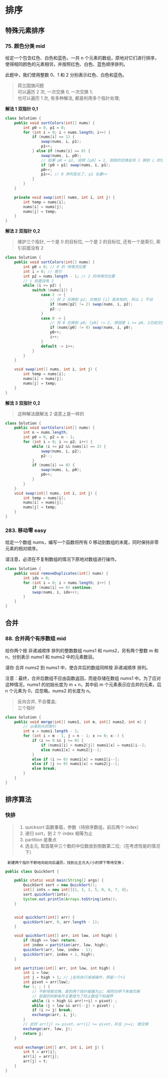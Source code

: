 # 排序

## 特殊元素排序

### 75. 颜色分类 mid

给定一个包含红色、白色和蓝色，一共 n 个元素的数组，原地对它们进行排序，使得相同颜色的元素相邻，并按照红色、白色、蓝色顺序排列。

此题中，我们使用整数 0、1 和 2 分别表示红色、白色和蓝色。

> 荷兰国旗问题  
> 可以遍历 2 次, 一次交换 0, 一次交换 1;  
> 也可以遍历 1 次, 有多种解法, 都是利用多个指针处理;

**解法 1 双指针 0,1**

```java
class Solution {
    public void sortColors(int[] nums) {
        int p0 = 0, p1 = 0;
        for (int i = 0; i < nums.length; i++) {
            if (nums[i] == 1) {
                swap(nums, i, p1);
                p1++;
            } else if (nums[i] == 0) {
                swap(nums, i, p0);
                // 如果 p0 < p1, 说明 [p0] = 1, 刚刚的交换会将 1 换到 i 的位置, 需要将其放在 1 序列的末端
                if (p0 < p1) swap(nums, i, p1);
                p0++;
                p1++; // 0 序列变长了, p1 也要++
            }
        }
    }

    private void swap(int[] nums, int i, int j) {
        int temp = nums[i];
        nums[i] = nums[j];
        nums[j] = temp;
    }
}
```

**解法 2 双指针 0,2**

> 维护三个指针, 一个是 0 的目标位, 一个是 2 的目标位, 还有一个是索引, 索引前面没有 2

```Java
class Solution {
    public void sortColors(int[] nums) {
        int p0 = 0; // 0 的 待填充位置
        int i = 0; // 索引
        int p2 = nums.length - 1; // 2 的待填充位置
        // i 前面没有 2
        while (i <= p2) {
            switch (nums[i]) {
                case 2 -> {
                    // 将 2 交换到 p2; 交换后 [i] 是未知的, 所以 i 不动
                    if (nums[p2] != 2) swap(nums, i, p2);
                    p2--;
                }
                case 0 -> {
                    // 将 0 交换到 p0; [p0] != 2, 原因是 i >= p0, 2已经交换到 p2 了
                    if (nums[p0] != 0) swap(nums, i, p0);
                    p0++;
                    i++;
                }
                default -> i++;
            }
        }
    }

    void swap(int[] nums, int i, int j) {
        int temp = nums[i];
        nums[i] = nums[j];
        nums[j] = temp;
    }
}
```

**解法 3 双指针 0,2**

> 这种解法跟解法 2 语意上是一样的

```java
class Solution {
    public void sortColors(int[] nums) {
        int n = nums.length;
        int p0 = 0, p2 = n - 1;
        for (int i = 0; i <= p2; i++) {
            while (i <= p2 && nums[i] == 2) {
                swap(nums, i, p2);
                p2--;
            }
            if (nums[i] == 0) {
                swap(nums, i, p0);
                p0++;
            }
        }
    }
    void swap(int[] nums, int i, int j) {
        int temp = nums[i];
        nums[i] = nums[j];
        nums[j] = temp;
    }
}
```

### 283. 移动零 easy

给定一个数组 nums，编写一个函数将所有 0 移动到数组的末尾，同时保持非零元素的相对顺序。

请注意，必须在不复制数组的情况下原地对数组进行操作。

```java
class Solution {
    public void removeDuplicates(int[] nums) {
        int idx = 0;
        for (int i = 0; i < nums.length; i++) {
            if (nums[i] == 0) continue;
            swap(nums, i, idx++);
        }
    }
}
```

## 合并

### 88. 合并两个有序数组 mid

给你两个按 非递减顺序 排列的整数数组 nums1 和 nums2，另有两个整数 m 和 n，分别表示 nums1 和 nums2 中的元素数目。

请你 合并 nums2 到 nums1 中，使合并后的数组同样按 非递减顺序 排列。

注意：最终，合并后数组不应由函数返回，而是存储在数组 nums1 中。为了应对这种情况，nums1 的初始长度为 m + n，其中前 m 个元素表示应合并的元素，后 n 个元素为 0，应忽略。nums2 的长度为 n。

> 反向合并, 不会覆盖;  
> 三个指针

```Java
class Solution {
    public void merge(int[] nums1, int m, int[] nums2, int n) {
        // 从尾到头的索引
        int x = nums1.length - 1;
        for (int i = m - 1, j = n - 1; x >= 0; x--) {
            if (i >= 0 && j >= 0) {
                if (nums1[i] > nums2[j]) nums1[x] = nums1[i--];
                else nums1[x] = nums2[j--];
            }
            else if (i >= 0) nums1[x] = nums1[i--];
            else if (j >= 0) nums1[x] = nums2[j--];
            else break;
        }
    }
}
```

## 排序算法

### 快排

> 1. quicksort 函数重载，参数（待排序数组，前后两个 index）
> 2. 递归 sort，到 2 个 index 相等为止
> 3. partition 是重点
> 4. 选主元, 取首尾中三个数的中位数放到倒数第二位;（在考虑性能的情况下）

     新建两个指针不断地向前向后遍历，找到比主元大/小的停下等待交换；

```Java
public class QuickSort {

    public static void main(String[] args) {
        QuickSort sort = new QuickSort();
        int[] ints = new int[]{1, 3, 2, 5, 8, 6, 7, 4};
        sort.quickSort(ints);
        System.out.println(Arrays.toString(ints));
    }


    void quickSort(int[] arr) {
        quickSort(arr, 0, arr.length - 1);
    }

    void quickSort(int[] arr, int low, int high) {
        if (high <= low) return;
        int index = partition(arr, low, high);
        quickSort(arr, low, index - 1);
        quickSort(arr, index + 1, high);
    }

    int partition(int[] arr, int low, int high) {
        int i = low;
        int j = high + 1; // j会先执行减减操作，预留一个+1
        int pivot = arr[low];
        for (; ; ) {
            // 不断地做交换，直到两个指针碰撞为止; 相同也停下来做交换
            // 前面的判断条件主要是为了防止数组下标越界
            while (i < high && arr[++i] < pivot) ;
            while (j > low && arr[--j] > pivot) ;
            if (i >= j) break;
            exchange(arr, i, j);
        }
        // 此时 arr[j] <= pivot，arr[i] >= pivot，并且 j<=i; 做交换
        exchange(arr, low, j);
        return j;
    }

    void exchange(int[] arr, int i, int j) {
        int t = arr[i];
        arr[i] = arr[j];
        arr[j] = t;
    }
}
```
